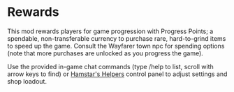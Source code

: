 # Rewards

This mod rewards players for game progression with Progress Points; a spendable, non-transferable currency to purchase rare, hard-to-grind items to speed up the game. Consult the Wayfarer town npc for spending options (note that more purchases are unlocked as you progress the game).

Use the provided in-game chat commands (type /help to list, scroll with arrow keys to find) or [Hamstar's Helpers](https://forums.terraria.org/index.php?threads/hamstars-mods-past-present-and-future.63713/) control panel to adjust settings and shop loadout.